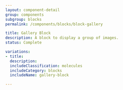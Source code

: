```yaml
---
layout: component-detail
group: components
subgroup: blocks
permalink: /components/blocks/block-gallery

title: Gallery Block
description: A block to display a group of images.
status: Complete

variations:
- title:
  description:
  includeClassification: molecules
  includeCategory: blocks
  includeName: gallery-block

---
```

